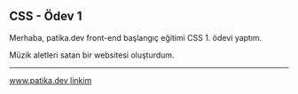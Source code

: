 ## CSS - Ödev 1

Merhaba, patika.dev front-end başlangıç eğitimi CSS 1. ödevi yaptım. 

Müzik aletleri satan bir websitesi oluşturdum.


---------------------------------

[www.patika.dev linkim](https://app.patika.dev/tunadev) 